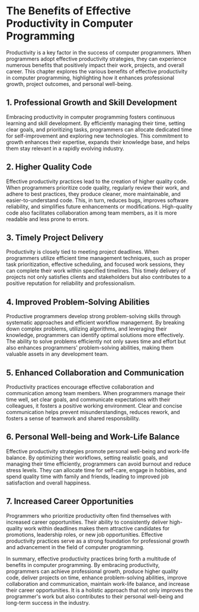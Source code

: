 The Benefits of Effective Productivity in Computer Programming
=======================================================================

Productivity is a key factor in the success of computer programmers. When programmers adopt effective productivity strategies, they can experience numerous benefits that positively impact their work, projects, and overall career. This chapter explores the various benefits of effective productivity in computer programming, highlighting how it enhances professional growth, project outcomes, and personal well-being.

1\. Professional Growth and Skill Development
--------------------------------------------

Embracing productivity in computer programming fosters continuous learning and skill development. By efficiently managing their time, setting clear goals, and prioritizing tasks, programmers can allocate dedicated time for self-improvement and exploring new technologies. This commitment to growth enhances their expertise, expands their knowledge base, and helps them stay relevant in a rapidly evolving industry.

2\. Higher Quality Code
----------------------

Effective productivity practices lead to the creation of higher quality code. When programmers prioritize code quality, regularly review their work, and adhere to best practices, they produce cleaner, more maintainable, and easier-to-understand code. This, in turn, reduces bugs, improves software reliability, and simplifies future enhancements or modifications. High-quality code also facilitates collaboration among team members, as it is more readable and less prone to errors.

3\. Timely Project Delivery
--------------------------

Productivity is closely tied to meeting project deadlines. When programmers utilize efficient time management techniques, such as proper task prioritization, effective scheduling, and focused work sessions, they can complete their work within specified timelines. This timely delivery of projects not only satisfies clients and stakeholders but also contributes to a positive reputation for reliability and professionalism.

4\. Improved Problem-Solving Abilities
-------------------------------------

Productive programmers develop strong problem-solving skills through systematic approaches and efficient workflow management. By breaking down complex problems, utilizing algorithms, and leveraging their knowledge, programmers can identify optimal solutions more effectively. The ability to solve problems efficiently not only saves time and effort but also enhances programmers' problem-solving abilities, making them valuable assets in any development team.

5\. Enhanced Collaboration and Communication
-------------------------------------------

Productivity practices encourage effective collaboration and communication among team members. When programmers manage their time well, set clear goals, and communicate expectations with their colleagues, it fosters a positive working environment. Clear and concise communication helps prevent misunderstandings, reduces rework, and fosters a sense of teamwork and shared responsibility.

6\. Personal Well-being and Work-Life Balance
--------------------------------------------

Effective productivity strategies promote personal well-being and work-life balance. By optimizing their workflows, setting realistic goals, and managing their time efficiently, programmers can avoid burnout and reduce stress levels. They can allocate time for self-care, engage in hobbies, and spend quality time with family and friends, leading to improved job satisfaction and overall happiness.

7\. Increased Career Opportunities
---------------------------------

Programmers who prioritize productivity often find themselves with increased career opportunities. Their ability to consistently deliver high-quality work within deadlines makes them attractive candidates for promotions, leadership roles, or new job opportunities. Effective productivity practices serve as a strong foundation for professional growth and advancement in the field of computer programming.

In summary, effective productivity practices bring forth a multitude of benefits in computer programming. By embracing productivity, programmers can achieve professional growth, produce higher quality code, deliver projects on time, enhance problem-solving abilities, improve collaboration and communication, maintain work-life balance, and increase their career opportunities. It is a holistic approach that not only improves the programmer's work but also contributes to their personal well-being and long-term success in the industry.
